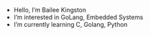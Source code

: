 - Hello, I’m Bailee Kingston
- I’m interested in GoLang, Embedded Systems
- I’m currently learning C, Golang, Python

<!---
B-Kingston/B-Kingston is a ✨ special ✨ repository because its `README.md` (this file) appears on your GitHub profile.
You can click the Preview link to take a look at your changes.
--->
